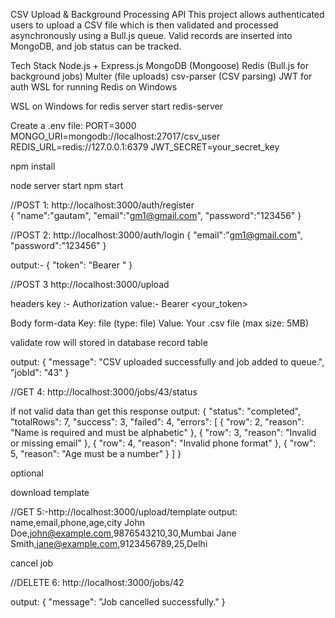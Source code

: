 CSV Upload & Background Processing API
This project allows authenticated users to upload a CSV file which is then validated and processed asynchronously using a Bull.js queue. Valid records are inserted into MongoDB, and job status can be tracked.

Tech Stack
Node.js + Express.js
MongoDB (Mongoose)
Redis (Bull.js for background jobs)
Multer (file uploads)
csv-parser (CSV parsing)
JWT for auth
WSL for running Redis on Windows

WSL on Windows for redis server start
redis-server

Create a .env file:
PORT=3000
MONGO_URI=mongodb://localhost:27017/csv_user
REDIS_URL=redis://127.0.0.1:6379
JWT_SECRET=your_secret_key

npm install

node server start
npm start

//POST
1: http://localhost:3000/auth/register   
{
    "name":"gautam",
    "email":"gm1@gmail.com",
    "password":"123456"
}

//POST
2: http://localhost:3000/auth/login
{
    "email":"gm1@gmail.com",
    "password":"123456"
}

output:-
{
  "token": "Bearer <token>"
}

//POST
3 http://localhost:3000/upload

headers 
key :- Authorization
value:- Bearer <your_token>

Body 
form-data
Key: file (type: file)
Value: Your .csv file (max size: 5MB)

validate row will stored in database record table

output:
{
    "message": "CSV uploaded successfully and job added to queue.",
    "jobId": "43"
}

//GET
4: http://localhost:3000/jobs/43/status


if not valid data than get this response
output:
{
    "status": "completed",
    "totalRows": 7,
    "success": 3,
    "failed": 4,
    "errors": [
        {
            "row": 2,
            "reason": "Name is required and must be alphabetic"
        },
        {
            "row": 3,
            "reason": "Invalid or missing email"
        },
        {
            "row": 4,
            "reason": "Invalid phone format"
        },
        {
            "row": 5,
            "reason": "Age must be a number"
        }
    ]
}


optional

download template

//GET
5:-http://localhost:3000/upload/template
output:
name,email,phone,age,city
John Doe,john@example.com,9876543210,30,Mumbai
Jane Smith,jane@example.com,9123456789,25,Delhi

cancel job

//DELETE
6: http://localhost:3000/jobs/42

output:
{
    "message": "Job cancelled successfully."
}
